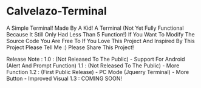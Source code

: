 # Calvelazo-Terminal
A Simple Terminal!
Made By A Kid!
A Terminal (Not Yet Fully Functional Because It Still Only Had Less Than 5 Function!)
If You Want To Modify The Source Code You Are Free To
If You Love This Project And Inspired By This Project Please Tell Me :)
Please Share This Project!

Release Note :
1.0 : (Not Released To The Public)
       - Support For Android (Alert And Prompt Function)
1.1 : (Not Released To The Public)
       - More Function
1.2 : (First Public Release)
       - PC Mode (Jquerry Terminal)
       - More Button
       - Improved Visual
1.3 : COMING SOON!
